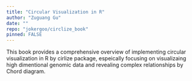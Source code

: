 ```yaml
---
title: "Circular Visualization in R"
author: "Zuguang Gu"
date: ""
repo: "jokergoo/circlize_book"
pinned: FALSE
---
```


This book provides a comprehensive overview of implementing circular visualization in R by cirlize package, espeically focusing on visualizaing high dimentional genomic data and revealing complex relationships by Chord diagram.
